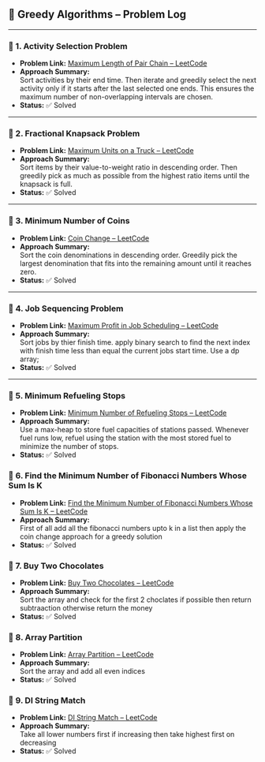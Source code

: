 ## 🚀 Greedy Algorithms – Problem Log

---

### 🔹 1. Activity Selection Problem

- **Problem Link:** [Maximum Length of Pair Chain – LeetCode](https://leetcode.com/problems/maximum-length-of-pair-chain/)
- **Approach Summary:**  
  Sort activities by their end time. Then iterate and greedily select the next activity only if it starts after the last selected one ends. This ensures the maximum number of non-overlapping intervals are chosen.
- **Status:** ✅ Solved

---

### 🔹 2. Fractional Knapsack Problem

- **Problem Link:** [Maximum Units on a Truck – LeetCode](https://leetcode.com/problems/maximum-units-on-a-truck/)
- **Approach Summary:**  
  Sort items by their value-to-weight ratio in descending order. Then greedily pick as much as possible from the highest ratio items until the knapsack is full.
- **Status:** ✅ Solved

---

### 🔹 3. Minimum Number of Coins

- **Problem Link:** [Coin Change – LeetCode](https://leetcode.com/problems/coin-change/)
- **Approach Summary:**  
  Sort the coin denominations in descending order. Greedily pick the largest denomination that fits into the remaining amount until it reaches zero.
- **Status:** ✅ Solved

---

### 🔹 4. Job Sequencing Problem

- **Problem Link:** [Maximum Profit in Job Scheduling – LeetCode](https://leetcode.com/problems/maximum-profit-in-job-scheduling/)
- **Approach Summary:**  
  Sort jobs by thier finish time. apply binary search to find the next index with finish time less than equal the current jobs start time.
  Use a dp array;
- **Status:** ✅ Solved

---

### 🔹 5. Minimum Refueling Stops

- **Problem Link:** [Minimum Number of Refueling Stops – LeetCode](https://leetcode.com/problems/minimum-number-of-refueling-stops/)
- **Approach Summary:**  
  Use a max-heap to store fuel capacities of stations passed. Whenever fuel runs low, refuel using the station with the most stored fuel to minimize the number of stops.
- **Status:** ✅ Solved

### 🔹 6. Find the Minimum Number of Fibonacci Numbers Whose Sum Is K

- **Problem Link:** [Find the Minimum Number of Fibonacci Numbers Whose Sum Is K – LeetCode](https://leetcode.com/problems/find-the-minimum-number-of-fibonacci-numbers-whose-sum-is-k/description/)
- **Approach Summary:**  
  First of all add all the fibonacci numbers upto k in a list then apply the coin change approach for a greedy solution
- **Status:** ✅ Solved

### 🔹 7. Buy Two Chocolates
- **Problem Link:** [Buy Two Chocolates – LeetCode](https://leetcode.com/problems/buy-two-chocolates/description/)
- **Approach Summary:**  
  Sort the array and check for the first 2 choclates if possible then return subtraaction otherwise return the money
- **Status:** ✅ Solved


### 🔹 8. Array Partition
- **Problem Link:** [Array Partition – LeetCode](https://leetcode.com/problems/array-partition/description/)
- **Approach Summary:**  
  Sort the array and add all even indices
- **Status:** ✅ Solved

### 🔹 9. DI String Match
- **Problem Link:** [DI String Match – LeetCode](https://leetcode.com/problems/di-string-match/)
- **Approach Summary:**  
  Take all lower numbers first if increasing then take highest first on decreasing
- **Status:** ✅ Solved
